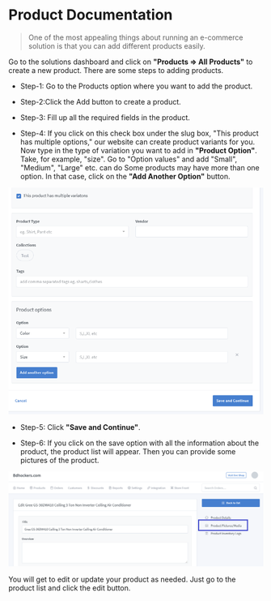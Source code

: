 # Product Documentation

>One of the most appealing things about running an e-commerce solution is that you can add different products easily.

Go to the solutions dashboard and click on **"Products => All Products"** to create a new product. There are some steps to adding products.

<!-- You can add a product to the main page of your solutions, this is a great way to feature your products so that customers can easily click through to the product and purchase the item. You can add a product to the main pages of your solutions by using a product description,varient, buttons or images. -->

- Step-1: Go to the Products option where you want to add the product.

- Step-2:Click the Add button to create a product.

- Step-3: Fill up all the required fields in the product.

- Step-4: If you click on this check box under the slug box, "This product has multiple options," our website can create product variants for you. Now type in the type of variation you want to add in **"Product Option"**. Take, for example, "size". Go to "Option values" and add "Small", "Medium", "Large" etc. can do Some products may have more than one option. In that case, click on the **"Add Another Option"** button.

![image](img/233.png)

- Step-5: Click **"Save and Continue"**.

- Step-6: If you click on the save option with all the information about the product, the product list will appear. Then you can provide some pictures of the product.

![image](img/4.png)


You will get to edit or update your product as needed. Just go to the product list and click the edit button.





